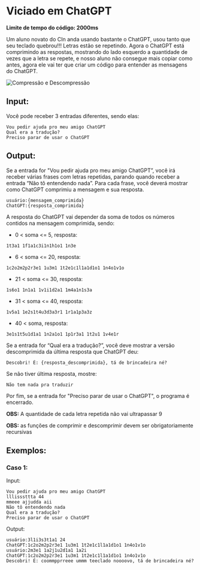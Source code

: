 # Viciado em ChatGPT

**Limite de tempo do código: 2000ms**

Um aluno novato do CIn anda usando bastante o ChatGPT, usou tanto que seu teclado quebrou!!! Letras estão se repetindo. Agora o ChatGPT está comprimindo as respostas, mostrando do lado esquerdo a quantidade de vezes que a letra se repete, e nosso aluno não consegue mais copiar como antes, agora ele vai ter que criar um código para entender as mensagens do ChatGPT.

![Compressão e Descompressão](https://imgur.com/IXn7djF)

## Input:

Você pode receber 3 entradas diferentes, sendo elas:

```
Vou pedir ajuda pro meu amigo ChatGPT
Qual era a tradução?
Preciso parar de usar o ChatGPT
```

## Output:

Se a entrada for "Vou pedir ajuda pro meu amigo ChatGPT”, você irá receber várias frases com letras repetidas, parando quando receber a entrada “Não tô entendendo nada”. Para cada frase, você deverá mostrar como ChatGPT comprimiu a mensagem e sua resposta.

```
usuário:{mensagem_comprimida}
ChatGPT:{resposta_comprimida}
```

A resposta do ChatGPT vai depender da soma de todos os números contidos na mensagem comprimida, sendo:

- 0 < soma <= 5, resposta:

```
1t3a1 1f1a1c3i1n1h1o1 1n3e
```

- 6 < soma <= 20, resposta:

```
1c2o2m2p2r3e1 1u3m1 1t2e1c1l1a1d1o1 1n4o1v1o
```

- 21 < soma <= 30, resposta:

```
1s6o1 1n1a1 1v1i1d2a1 1m4a1n1s3a
```

- 31 < soma <= 40, resposta:

```
1v5a1 1e2s1t4u3d3a3r1 1r1a1p3a3z
```

- 40 < soma, resposta:

```
3e1s1t5u1d1a1 1n2a1o1 1p1r3a1 1t2u1 1v4e1r
```

Se a entrada for “Qual era a tradução?”, você deve mostrar a versão descomprimida da última resposta que ChatGPT deu:

```
Descobri! É: {resposta_descomprimida}, tá de brincadeira né?
```

Se não tiver última resposta, mostre:

```
Não tem nada pra traduzir
```

Por fim, se a entrada for "Preciso parar de usar o ChatGPT", o programa é encerrado.

**OBS:** A quantidade de cada letra repetida não vai ultrapassar 9

**OBS:** as funções de comprimir e descomprimir devem ser obrigatoriamente recursivas

## Exemplos:

### Caso 1:

Input:
```
Vou pedir ajuda pro meu amigo ChatGPT
lllisssttta 44
mmeee ajjudda aii
Não tô entendendo nada
Qual era a tradução?
Preciso parar de usar o ChatGPT
```

Output:
```
usuário:3l1i3s3t1a1 24
ChatGPT:1c2o2m2p2r3e1 1u3m1 1t2e1c1l1a1d1o1 1n4o1v1o
usuário:2m3e1 1a2j1u2d1a1 1a2i
ChatGPT:1c2o2m2p2r3e1 1u3m1 1t2e1c1l1a1d1o1 1n4o1v1o
Descobri! É: coommpprreee ummm teeclado noooovo, tá de brincadeira né?
```